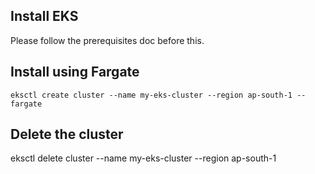Install EKS
------------
Please follow the prerequisites doc before this.

Install using Fargate
---------------------

```eksctl create cluster --name my-eks-cluster --region ap-south-1 --fargate```

Delete the cluster
-------------------

eksctl delete cluster --name my-eks-cluster --region ap-south-1
